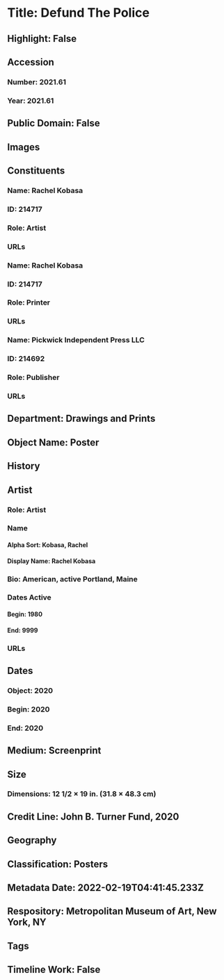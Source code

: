 # Title: Defund The Police
## Highlight: False
## Accession
### Number: 2021.61
### Year: 2021.61
## Public Domain: False
## Images
## Constituents
### Name: Rachel Kobasa
### ID: 214717
### Role: Artist
### URLs
### Name: Rachel Kobasa
### ID: 214717
### Role: Printer
### URLs
### Name: Pickwick Independent Press LLC
### ID: 214692
### Role: Publisher
### URLs
## Department: Drawings and Prints
## Object Name: Poster
## History
## Artist
### Role: Artist
### Name
#### Alpha Sort: Kobasa, Rachel
#### Display Name: Rachel Kobasa
### Bio: American, active Portland, Maine
### Dates Active
#### Begin: 1980
#### End: 9999
### URLs
## Dates
### Object: 2020
### Begin: 2020
### End: 2020
## Medium: Screenprint
## Size
### Dimensions: 12 1/2 × 19 in. (31.8 × 48.3 cm)
## Credit Line: John B. Turner Fund, 2020
## Geography
## Classification: Posters
## Metadata Date: 2022-02-19T04:41:45.233Z
## Respository: Metropolitan Museum of Art, New York, NY
## Tags
## Timeline Work: False